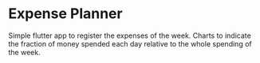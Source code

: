 # Expense Planner


Simple flutter app to register the expenses of the week. Charts to indicate the fraction of money spended each day relative to the whole spending of the week.

